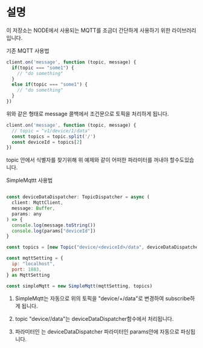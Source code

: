 # 설명
이 저장소는 NODE에서 사용되는 MQTT를 조금더 간단하게 사용하기 위한 라이브러리입니다.

기존 MQTT 사용법

```js
client.on('message', function (topic, message) {
  if(topic === "some1") {
    // "do something"
  }
  else if(topic === "some1") {
    // "do something"
  }
})
```

위와 같은 형태로 message 콜백에서 조건문으로 토픽을 처리하게 됩니다.

```js
client.on('message', function (topic, message) {
  // topic = "v1/device/1/data"
  const topics = topic.split('/')
  const deviceId = topics[2]
})
```

topic 안에서 식별자를 찾기위해 위 예제와 같이 어떠한 파라미터를 꺼내야 할수도있습니다.
 
SimpleMqttt 사용법

```js

const deviceDataDispatcher: TopicDispatcher = async (
  client: MqttClient,
  message: Buffer,
  params: any
) => {
  console.log(message.toString())
  console.log(params["deviceId"])
}

const topics = [new Topic("device/<deviceId>/data", deviceDataDispatcher)]

const mqttSetting = {
  ip: "localhost",
  port: 1883,
} as MqttSetting

const simpleMqtt = new SimpleMqtt(mqttSetting, topics)

```
1. SimpleMqtt는 자동으로 위의 토픽을 "device/+/data"로 변경하여 subscribe하게 됩니다.

2. topic "device/<deviceId>/data"는 deviceDataDispatcher함수에서 처리됩니다.

3. 파라미터인 <deviceId>는 deviceDataDispatcher 파라미터인 params안에 자동으로 파싱됩니다.
    

  



  




